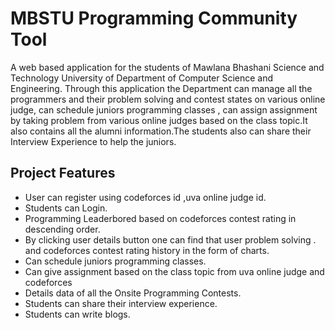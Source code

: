 # MBSTU Programming Community Tool
A web based application for the students of Mawlana Bhashani Science and Technology University of Department of Computer Science and Engineering.
Through this application the Department can manage all the programmers and their problem solving and contest states on various online judge, can schedule juniors programming classes , can assign assignment  by taking problem from various online judges based on the class topic.It also contains all the alumni information.The students also can share their Interview Experience to help the juniors.

## Project Features
* User can register using codeforces id ,uva online judge  id.
* Students can Login.
* Programming Leaderbored based on codeforces contest rating in descending order.
* By clicking user details button one can find that user problem solving .
 and codeforces contest rating history in the form of charts.
* Can schedule juniors programming classes.
* Can give assignment based on the class topic from uva online judge and codeforces
* Details data of all the Onsite Programming Contests.
* Students can share their interview experience.
* Students can write blogs.
<!--
## Project Screenshots
###### Login Page
![Login](https://user-images.githubusercontent.com/76808239/132588733-97bda531-c79a-4d1e-b822-c47504f75031.PNG)
###### Admin Dashbored
![Admin Dashboared](https://user-images.githubusercontent.com/76808239/132588459-32796e58-c4f1-4291-9750-91870e2876de.PNG)
###### Product Page 
![Product Page](https://user-images.githubusercontent.com/76808239/132588548-4d49787e-e2fe-4a7c-a4a5-efd463c968b6.PNG)
###### Sale Page
![Sale Page](https://user-images.githubusercontent.com/76808239/132588672-6783b5e0-2ade-45b6-9c2b-dcf0e4782862.PNG)
###### Transaction Page
![Transaction Page](https://user-images.githubusercontent.com/76808239/132588784-e4658f98-e829-419d-8f9e-6b3a8d4678fe.PNG)
###### Suplier Page
![Supplier](https://user-images.githubusercontent.com/76808239/132588903-47b71b86-464c-4d6f-9c3b-9c2b14227b18.PNG)

# Conclusion
The project was developed by me as my C# Lab course project.The project was not developed profetionally by me but it helped me 
to know how the real world projects works.Still a lot of improvements can be done in this projects.
-->

